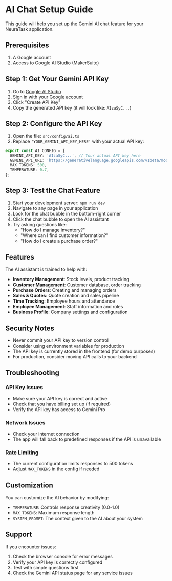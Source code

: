 # AI Chat Setup Guide

This guide will help you set up the Gemini AI chat feature for your NeuraTask application.

## Prerequisites

1. A Google account
2. Access to Google AI Studio (MakerSuite)

## Step 1: Get Your Gemini API Key

1. Go to [Google AI Studio](https://makersuite.google.com/app/apikey)
2. Sign in with your Google account
3. Click "Create API Key"
4. Copy the generated API key (it will look like: `AIzaSyC...`)

## Step 2: Configure the API Key

1. Open the file: `src/config/ai.ts`
2. Replace `'YOUR_GEMINI_API_KEY_HERE'` with your actual API key:

```typescript
export const AI_CONFIG = {
  GEMINI_API_KEY: 'AIzaSyC...', // Your actual API key here
  GEMINI_API_URL: 'https://generativelanguage.googleapis.com/v1beta/models/gemini-pro:generateContent',
  MAX_TOKENS: 500,
  TEMPERATURE: 0.7,
};
```

## Step 3: Test the Chat Feature

1. Start your development server: `npm run dev`
2. Navigate to any page in your application
3. Look for the chat bubble in the bottom-right corner
4. Click the chat bubble to open the AI assistant
5. Try asking questions like:
   - "How do I manage inventory?"
   - "Where can I find customer information?"
   - "How do I create a purchase order?"

## Features

The AI assistant is trained to help with:
- **Inventory Management**: Stock levels, product tracking
- **Customer Management**: Customer database, order tracking
- **Purchase Orders**: Creating and managing orders
- **Sales & Quotes**: Quote creation and sales pipeline
- **Time Tracking**: Employee hours and attendance
- **Employee Management**: Staff information and roles
- **Business Profile**: Company settings and configuration

## Security Notes

- Never commit your API key to version control
- Consider using environment variables for production
- The API key is currently stored in the frontend (for demo purposes)
- For production, consider moving API calls to your backend

## Troubleshooting

### API Key Issues
- Make sure your API key is correct and active
- Check that you have billing set up (if required)
- Verify the API key has access to Gemini Pro

### Network Issues
- Check your internet connection
- The app will fall back to predefined responses if the API is unavailable

### Rate Limiting
- The current configuration limits responses to 500 tokens
- Adjust `MAX_TOKENS` in the config if needed

## Customization

You can customize the AI behavior by modifying:
- `TEMPERATURE`: Controls response creativity (0.0-1.0)
- `MAX_TOKENS`: Maximum response length
- `SYSTEM_PROMPT`: The context given to the AI about your system

## Support

If you encounter issues:
1. Check the browser console for error messages
2. Verify your API key is correctly configured
3. Test with simple questions first
4. Check the Gemini API status page for any service issues 